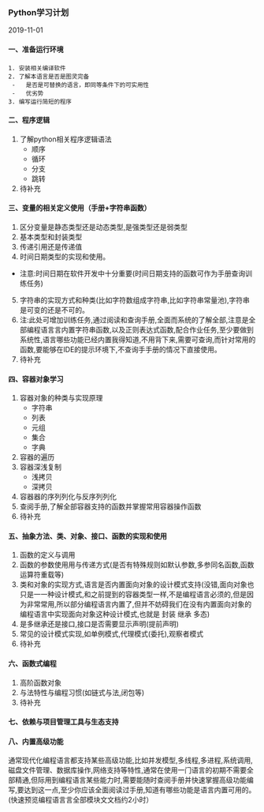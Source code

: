 ### Python学习计划

2019-11-01

#### 一、准备运行环境

	1. 安装相关编译软件
 	2. 了解本语言是否是图灵完备
     -   是否是可替换的语言，即同等条件下的可实用性
     -   优劣势
 	3. 编写运行简短的程序



#### 二、程序逻辑

1.  了解python相关程序逻辑语法
    -   顺序
    -   循环
    -   分支
    -   跳转
2.  待补充



#### 三、变量的相关定义使用（手册+字符串函数）

1. 区分变量是静态类型还是动态类型,是强类型还是弱类型
2. 基本类型和封装类型
3. 传递引用还是传递值
4. 时间日期类型的实现和使用。
-   注意:时间日期在软件开发中十分重要(时间日期支持的函数可作为手册查询训练任务)
5. 字符串的实现方式和种类(比如字符数组成字符串,比如字符串常量池),字符串是可变的还是不可的。
6. 注:此处可增加训练任务,通过阅读和查询手册,全面而系统的了解全部,注意是全部编程语言言内置字符串函数,以及正则表达式函数,配合作业任务,至少要做到系统性,语言哪些功能已经内置我得知道,不用背下来,需要可查询,而针对常用的函数,要能够在IDE的提示环境下,不查询手手册的情况下直接使用。
7. 待补充



#### 四、容器对象学习

1. 容器对象的种类与实现原理
    -   字符串
    -   列表
    -   元组
    -   集合
    -   字典
2. 容器的遍历
3. 容器深浅复制
    -   浅拷贝
    -   深拷贝
4. 容器器的序列列化与反序列列化
5. 查阅手册,了解全部容器支持的函数并掌握常用容器操作函数
6. 待补充



#### 五、抽象方法、类、对象、接口、函数的实现和使用

1. 函数的定义与调用
2. 函数的参数使用用与传递方式(是否有特殊规则如默认参数,多参同名函数,函数运算符重载等)
3. 类和对象的实现方式,语言是否内置面向对象的设计模式支持(没错,面向对象也只是一一种设计模式,和之前提到的容器类型一样,不是编程语言必须的,但是因为非常常用,所以部分编程语言内置了,但并不妨碍我们在没有内置面向对象的编程语言中实现面向对象这种设计模式,也就是 封装 继承 多态)
4. 是多继承还是接口,接口是否需要显示声明(提前声明)
5. 常⻅的设计模式实现,如单例模式,代理模式(委托),观察者模式
6. 待补充



#### 六、函数式编程

1. 高阶函数对象
2. 与法特性与编程习惯(如链式与法,闭包等)
3. 待补充



#### 七、依赖与项目管理工具与生态支持





#### 八、内置高级功能

通常现代化编程语言都支持某些高级功能,比如并发模型,多线程,多进程,系统调用,磁盘文件管理、数据库操作,网络支持等特性,通常在使用一⻔语言的初期不需要全部精通,但际用到编程语言某些能力时,需要能随时查阅手册并快速掌握高级功能编写,要达到这一点,至少你应该全面阅读过手册,知道有哪些功能是语言内置可用的。(快速预览编程语言言全部模块文文档约2小时）